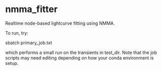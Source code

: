 # nmma_fitter
Realtime node-based lightcurve fitting using NMMA.

To run, try:

sbatch primary_job.txt

which performs a small run on the transients in test_dir. Note that the job scripts may need editing depending on how your conda environment is setup.